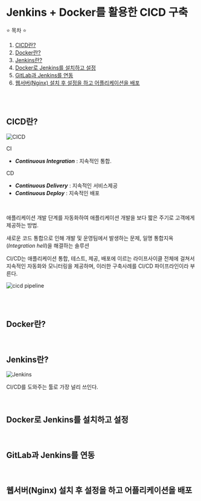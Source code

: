 # Jenkins + Docker를 활용한 CICD 구축

⭐ 목차 ⭐
1. [CICD란?](#cicd란)
2. [Docker란?](#docker란)
3. [Jenkins란?](#jenkins란)
4. [Docker로 Jenkins를 설치하고 설정](#docker로-jenkins를-설치하고-설정)
5. [GitLab과 Jenkins를 연동](#gitlab과-jenkins를-연동)
6. [웹서버(Nginx) 설치 후 설정을 하고 어플리케이션을 배포](#웹서버nginx-설치-후-설정을-하고-어플리케이션을-배포)

<br/><br/>

## CICD란?
![CICD](https://user-images.githubusercontent.com/45352173/152572489-36576f96-8ef6-420c-ae2b-3412fccf8c45.png)

CI
- ***Continuous Integration*** : 지속적인 통합.

CD
- ***Continuous Delivery*** : 지속적인 서비스제공
- ***Continuous Deploy*** : 지속적인 배포

<br/>

애플리케이션 개발 단계를 자동화하여 애플리케이션 개발을 보다 짧은 주기로 고객에게 제공하는 방법.

새로운 코드 통합으로 인해 개발 및 운영팀에서 발생하는 문제, 일명 통합지옥(*Integration hell*)을 해결하는 솔루션

CI/CD는 애플리케이션 통합, 테스트, 제공, 배포에 이르는 라이프사이클 전체에 걸쳐서 지속적인 자동화와 모니터링을 제공하며, 이러한 구축사례를 CI/CD 파이프라인이라 부른다.

![cicd pipeline](https://user-images.githubusercontent.com/45352173/152574215-e81c359c-3ca9-43fa-ad4c-e00d67d87b86.png)

<br/><br/>

## Docker란?

<br/>

## Jenkins란?
![Jenkins](https://user-images.githubusercontent.com/45352173/152574709-88401df8-cee0-4517-ba16-2bca4556e0e6.png)

CI/CD를 도와주는 툴로 가장 널리 쓰인다.

<br/>

## Docker로 Jenkins를 설치하고 설정

<br/>

## GitLab과 Jenkins를 연동

<br/>

## 웹서버(Nginx) 설치 후 설정을 하고 어플리케이션을 배포

<br/>
